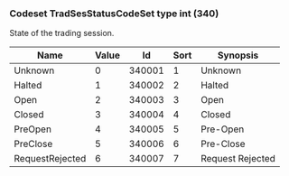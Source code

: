 ### Codeset TradSesStatusCodeSet type int (340)

State of the trading session.

| Name            | Value | Id     | Sort | Synopsis         |
|-----------------|-------|--------|------|------------------|
| Unknown         | 0     | 340001 | 1    | Unknown          |
| Halted          | 1     | 340002 | 2    | Halted           |
| Open            | 2     | 340003 | 3    | Open             |
| Closed          | 3     | 340004 | 4    | Closed           |
| PreOpen         | 4     | 340005 | 5    | Pre-Open         |
| PreClose        | 5     | 340006 | 6    | Pre-Close        |
| RequestRejected | 6     | 340007 | 7    | Request Rejected |


